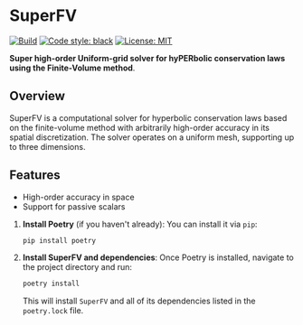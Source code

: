 # SuperFV

[![Build](https://github.com/jpalafou/superfv/actions/workflows/ci.yml/badge.svg)](https://github.com/jpalafou/superfv/actions/workflows/tests.yml)
[![Code style: black](https://img.shields.io/badge/code%20style-black-000000.svg)](https://github.com/psf/black)
[![License: MIT](https://img.shields.io/badge/License-MIT-yellow.svg)](https://opensource.org/licenses/MIT)

**Super high-order Uniform-grid solver for hyPERbolic conservation laws using the Finite-Volume method**.

## Overview

SuperFV is a computational solver for hyperbolic conservation laws based on the finite-volume method with arbitrarily high-order accuracy in its spatial discretization. The solver operates on a uniform mesh, supporting up to three dimensions.

## Features

- High-order accuracy in space
- Support for passive scalars


1. **Install Poetry** (if you haven't already):
   You can install it via `pip`:
   ```bash
   pip install poetry

2. **Install SuperFV and dependencies**:
    Once Poetry is installed, navigate to the project directory and run:
    ```bash
   poetry install
   ```
   This will install `SuperFV` and all of its dependencies listed in the `poetry.lock` file.
